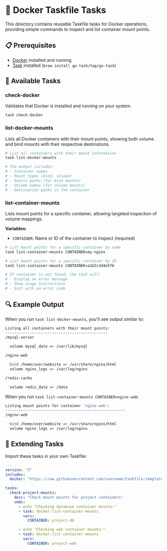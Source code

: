 # 🐳 Docker Taskfile Tasks

This directory contains reusable Taskfile tasks for Docker operations,
providing simple commands to inspect and list container mount points.

## 📋 Prerequisites

- [Docker](https://docs.docker.com/get-docker/) installed and running
- [Task](https://taskfile.dev) installed (`brew install go-task/tap/go-task`)

## 🎯 Available Tasks

### check-docker

Validates that Docker is installed and running on your system.

```bash
task check-docker
```

### list-docker-mounts

Lists all Docker containers with their mount points, showing both volume and
bind mounts with their respective destinations.

```bash
# List all containers with their mount information
task list-docker-mounts

# The output includes:
# - Container names
# - Mount types (bind, volume)
# - Source paths (for bind mounts)
# - Volume names (for volume mounts)
# - Destination paths in the container
```

### list-container-mounts

Lists mount points for a specific container, allowing targeted inspection of
volume mappings.

**Variables:**

- `CONTAINER`: Name or ID of the container to inspect (required)

```bash
# List mount points for a specific container by name
task list-container-mounts CONTAINER=my-nginx

# List mount points for a specific container by ID
task list-container-mounts CONTAINER=a1b2c3d4e5f6

# If container is not found, the task will:
# - Display an error message
# - Show usage instructions
# - Exit with an error code
```

## 🔍 Example Output

When you run `task list-docker-mounts`, you'll see output similar to:

```bash
Listing all containers with their mount points:
----------------------------------------------
/mysql-server

  volume mysql_data => /var/lib/mysql

/nginx-web

  bind /home/user/website => /usr/share/nginx/html
  volume nginx_logs => /var/log/nginx

/redis-cache

  volume redis_data => /data
```

When you run `task list-container-mounts CONTAINER=nginx-web`:

```bash
Listing mount points for container 'nginx-web':
------------------------------------------------------
/nginx-web

  bind /home/user/website => /usr/share/nginx/html
  volume nginx_logs => /var/log/nginx
```

## 🔧 Extending Tasks

Import these tasks in your own Taskfile:

```yaml
---
version: "3"
includes:
  docker: "https://raw.githubusercontent.com/username/taskfile-templates/main/docker/Taskfile.yaml"

tasks:
  check-project-mounts:
    desc: "Check mount points for project containers"
    cmds:
      - echo "Checking database container mounts:"
      - task: docker:list-container-mounts
        vars:
          CONTAINER: project-db

      - echo "Checking web container mounts:"
      - task: docker:list-container-mounts
        vars:
          CONTAINER: project-web
```
